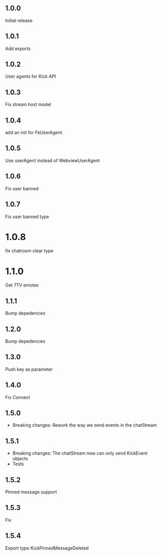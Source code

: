 ## 1.0.0

Initial release

## 1.0.1

Add exports

## 1.0.2

User agents for Kick API

## 1.0.3

Fix stream host model

## 1.0.4

add an init for FkUserAgent

## 1.0.5

Use userAgent instead of WebviewUserAgent

## 1.0.6

Fix user banned

## 1.0.7

Fix user banned type

# 1.0.8

fix chatroom clear type

# 1.1.0

Get 7TV emotes

## 1.1.1

Bump depedencies

## 1.2.0

Bump depedencies

## 1.3.0

Push key as parameter

## 1.4.0

Fix Connect

## 1.5.0
- Breaking changes: Rework the way we send events in the chatStream

## 1.5.1
- Breaking changes: The chatStream now can only send KickEvent objects
- Tests

## 1.5.2
Pinned message support

## 1.5.3
Fix

## 1.5.4
Export type KickPinnedMessageDeleted